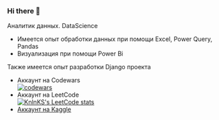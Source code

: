 ### Hi there 👋

Аналитик данных. DataScience
- Имеется опыт обработки данных при помощи Excel, Power Query, Pandas
- Визуализация при помощи Power Bi

Также имеется опыт разработки Django проекта



- Аккаунт на Codewars \
[![codewars](https://www.codewars.com/users/SirAlexFer/badges/large)](https://www.codewars.com/users/SirAlexFer)  
- Аккаунт на LeetCode \
[![KnlnKS's LeetCode stats](https://leetcode-stats-six.vercel.app/api?username=SirAlexFer&theme=dark)](https://leetcode.com/SirAlexFer/)
- [Аккаунт на Kaggle](https://www.kaggle.com/gladalex)

